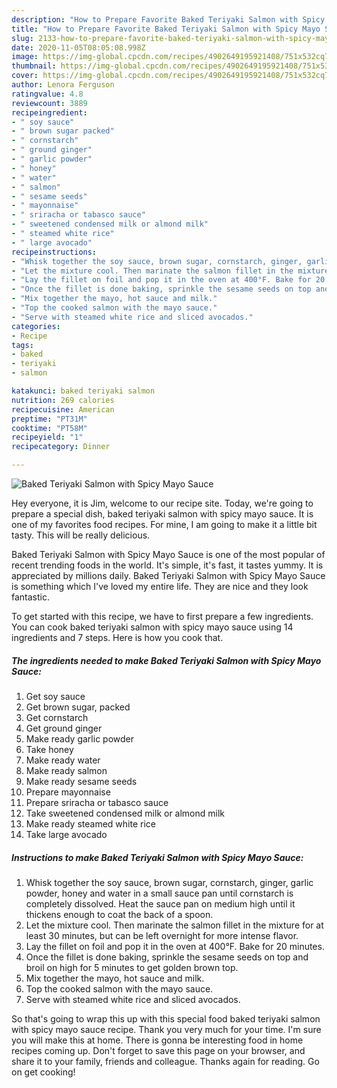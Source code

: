 ```yaml
---
description: "How to Prepare Favorite Baked Teriyaki Salmon with Spicy Mayo Sauce"
title: "How to Prepare Favorite Baked Teriyaki Salmon with Spicy Mayo Sauce"
slug: 2133-how-to-prepare-favorite-baked-teriyaki-salmon-with-spicy-mayo-sauce
date: 2020-11-05T08:05:08.998Z
image: https://img-global.cpcdn.com/recipes/4902649195921408/751x532cq70/baked-teriyaki-salmon-with-spicy-mayo-sauce-recipe-main-photo.jpg
thumbnail: https://img-global.cpcdn.com/recipes/4902649195921408/751x532cq70/baked-teriyaki-salmon-with-spicy-mayo-sauce-recipe-main-photo.jpg
cover: https://img-global.cpcdn.com/recipes/4902649195921408/751x532cq70/baked-teriyaki-salmon-with-spicy-mayo-sauce-recipe-main-photo.jpg
author: Lenora Ferguson
ratingvalue: 4.8
reviewcount: 3889
recipeingredient:
- " soy sauce"
- " brown sugar packed"
- " cornstarch"
- " ground ginger"
- " garlic powder"
- " honey"
- " water"
- " salmon"
- " sesame seeds"
- " mayonnaise"
- " sriracha or tabasco sauce"
- " sweetened condensed milk or almond milk"
- " steamed white rice"
- " large avocado"
recipeinstructions:
- "Whisk together the soy sauce, brown sugar, cornstarch, ginger, garlic powder, honey and water in a small sauce pan until cornstarch is completely dissolved. Heat the sauce pan on medium high until it thickens enough to coat the back of a spoon."
- "Let the mixture cool. Then marinate the salmon fillet in the mixture for at least 30 minutes, but can be left overnight for more intense flavor."
- "Lay the fillet on foil and pop it in the oven at 400°F. Bake for 20 minutes."
- "Once the fillet is done baking, sprinkle the sesame seeds on top and broil on high for 5 minutes to get golden brown top."
- "Mix together the mayo, hot sauce and milk."
- "Top the cooked salmon with the mayo sauce."
- "Serve with steamed white rice and sliced avocados."
categories:
- Recipe
tags:
- baked
- teriyaki
- salmon

katakunci: baked teriyaki salmon 
nutrition: 269 calories
recipecuisine: American
preptime: "PT31M"
cooktime: "PT58M"
recipeyield: "1"
recipecategory: Dinner

---
```



![Baked Teriyaki Salmon with Spicy Mayo Sauce](https://img-global.cpcdn.com/recipes/4902649195921408/751x532cq70/baked-teriyaki-salmon-with-spicy-mayo-sauce-recipe-main-photo.jpg)

Hey everyone, it is Jim, welcome to our recipe site. Today, we're going to prepare a special dish, baked teriyaki salmon with spicy mayo sauce. It is one of my favorites food recipes. For mine, I am going to make it a little bit tasty. This will be really delicious.

Baked Teriyaki Salmon with Spicy Mayo Sauce is one of the most popular of recent trending foods in the world. It's simple, it's fast, it tastes yummy. It is appreciated by millions daily. Baked Teriyaki Salmon with Spicy Mayo Sauce is something which I've loved my entire life. They are nice and they look fantastic.




To get started with this recipe, we have to first prepare a few ingredients. You can cook baked teriyaki salmon with spicy mayo sauce using 14 ingredients and 7 steps. Here is how you cook that.

<!--inarticleads1-->

##### The ingredients needed to make Baked Teriyaki Salmon with Spicy Mayo Sauce:

1. Get  soy sauce
1. Get  brown sugar, packed
1. Get  cornstarch
1. Get  ground ginger
1. Make ready  garlic powder
1. Take  honey
1. Make ready  water
1. Make ready  salmon
1. Make ready  sesame seeds
1. Prepare  mayonnaise
1. Prepare  sriracha or tabasco sauce
1. Take  sweetened condensed milk or almond milk
1. Make ready  steamed white rice
1. Take  large avocado




<!--inarticleads2-->

##### Instructions to make Baked Teriyaki Salmon with Spicy Mayo Sauce:

1. Whisk together the soy sauce, brown sugar, cornstarch, ginger, garlic powder, honey and water in a small sauce pan until cornstarch is completely dissolved. Heat the sauce pan on medium high until it thickens enough to coat the back of a spoon.
1. Let the mixture cool. Then marinate the salmon fillet in the mixture for at least 30 minutes, but can be left overnight for more intense flavor.
1. Lay the fillet on foil and pop it in the oven at 400°F. Bake for 20 minutes.
1. Once the fillet is done baking, sprinkle the sesame seeds on top and broil on high for 5 minutes to get golden brown top.
1. Mix together the mayo, hot sauce and milk.
1. Top the cooked salmon with the mayo sauce.
1. Serve with steamed white rice and sliced avocados.




So that's going to wrap this up with this special food baked teriyaki salmon with spicy mayo sauce recipe. Thank you very much for your time. I'm sure you will make this at home. There is gonna be interesting food in home recipes coming up. Don't forget to save this page on your browser, and share it to your family, friends and colleague. Thanks again for reading. Go on get cooking!
